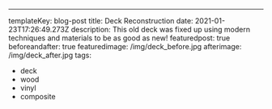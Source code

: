 ---
templateKey: blog-post
title: Deck Reconstruction
date: 2021-01-23T17:26:49.273Z
description: This old deck was fixed up using modern techniques and materials to be as good as new!
featuredpost: true
beforeandafter: true
featuredimage: /img/deck_before.jpg
afterimage: /img/deck_after.jpg
tags:
  - deck
  - wood
  - vinyl
  - composite